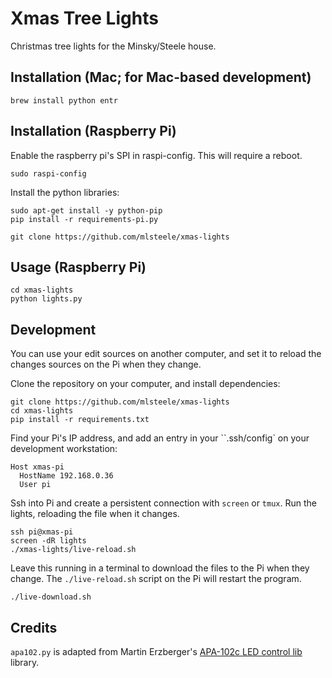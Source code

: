 # Xmas Tree Lights

Christmas tree lights for the Minsky/Steele house.

## Installation (Mac; for Mac-based development)

    brew install python entr

## Installation (Raspberry Pi)

Enable the raspberry pi's SPI in raspi-config. This will require a reboot.

```shell
sudo raspi-config
```

Install the python libraries:

```shell
sudo apt-get install -y python-pip
pip install -r requirements-pi.py
```

```shell
git clone https://github.com/mlsteele/xmas-lights
```

## Usage (Raspberry Pi)

```shell
cd xmas-lights
python lights.py
```

## Development

You can use your edit sources on another computer, and set it to reload the changes sources on the Pi
when they change.

Clone the repository on your computer, and install dependencies:

```shell
git clone https://github.com/mlsteele/xmas-lights
cd xmas-lights
pip install -r requirements.txt
```

Find your Pi's IP address, and add an entry in your ``.ssh/config` on your development workstation:

    Host xmas-pi
      HostName 192.168.0.36
      User pi

Ssh into Pi and create a persistent connection with `screen` or `tmux`.
Run the lights, reloading the file when it changes.

```shell
ssh pi@xmas-pi
screen -dR lights
./xmas-lights/live-reload.sh
```

Leave this running in a terminal to download the files to the Pi when they change.
The `./live-reload.sh` script on the Pi will restart the program.

```shell
./live-download.sh
```

## Credits

`apa102.py` is adapted from Martin Erzberger's [APA-102c LED control lib](https://github.com/tinue/APA102_Pi) library.
